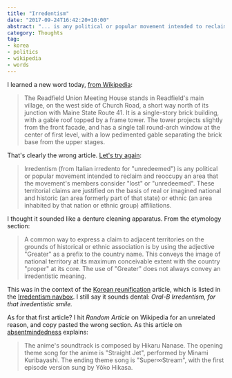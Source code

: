 ```yaml
---
title: "Irredentism"
date: "2017-09-24T16:42:20+10:00"
abstract: "... is any political or popular movement intended to reclaim an area considered lost."
category: Thoughts
tag:
- korea
- politics
- wikipedia
- words
---
```

I learned a new word today, [from Wikipedia]:

> The Readfield Union Meeting House stands in Readfield's main village, on the west side of Church Road, a short way north of its junction with Maine State Route 41. It is a single-story brick building, with a gable roof topped by a frame tower. The tower projects slightly from the front facade, and has a single tall round-arch window at the center of first level, with a low pedimented gable separating the brick base from the upper stages. 

That's clearly the wrong article. [Let's try again]\:

> Irredentism (from Italian irredento for "unredeemed") is any political or popular movement intended to reclaim and reoccupy an area that the movement's members consider "lost" or "unredeemed". These territorial claims are justified on the basis of real or imagined national and historic (an area formerly part of that state) or ethnic (an area inhabited by that nation or ethnic group) affiliations.

I thought it sounded like a denture cleaning apparatus. From the etymology section:

> A common way to express a claim to adjacent territories on the grounds of historical or ethnic association is by using the adjective "Greater" as a prefix to the country name. This conveys the image of national territory at its maximum conceivable extent with the country "proper" at its core. The use of "Greater" does not always convey an irredentistic meaning.

This was in the context of the [Korean reunification] article, which is listed in the [Irredentism navbox]. I still say it sounds dental: *Oral-B Irredentism, for that irredentistic smile.*

As for that first article? I hit *Random Article* on Wikipedia for an unrelated reason, and copy pasted the wrong section. As this article on [absentmindedness] explains:

> The anime's soundtrack is composed by Hikaru Nanase. The opening theme song for the anime is "Straight Jet", performed by Minami Kuribayashi. The ending theme song is "Super∞Stream", with the first episode version sung by Yōko Hikasa.

[from Wikipedia]: https://en.wikipedia.org/wiki/Readfield_Union_Meeting_House "Wikipedia: Readfield Union Meeting House"
[Let's try again]: https://en.wikipedia.org/wiki/Irredentism "Wikipedia: Irredentism"
[Korean reunification]: https://en.wikipedia.org/wiki/Korean_reunification
[Irredentism navbox]: https://en.wikipedia.org/wiki/Template:Irredentism
[absentmindedness]: https://en.wikipedia.org/wiki/Infinite_Stratos "Wikipedia: Infinite Stratos, Music"

